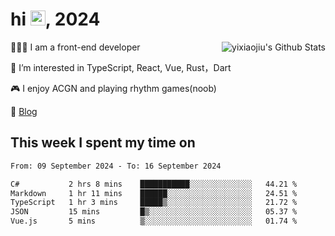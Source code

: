 <h1> hi <img src="https://raw.githubusercontent.com/blackcater/blackcater/main/images/Hi.gif" height="24" />, 2024 </h1>

<img align="right" src="https://bad-apple-github-readme.vercel.app/api?show_icons=true&hide_title=true&hide_rank=true&count_private=true&show_bg=1&username=yixiaojiu" alt="yixiaojiu's Github Stats"/>

🧑🏻‍💻 I am a front-end developer

👀 I’m interested in TypeScript, React, Vue, Rust，Dart

🎮 I enjoy ACGN and playing rhythm games(noob)

📝 [Blog](https://note.yixiaojiu.top)

## This week I spent my time on

<!--START_SECTION:waka-->

```txt
From: 09 September 2024 - To: 16 September 2024

C#           2 hrs 8 mins    ███████████░░░░░░░░░░░░░░   44.21 %
Markdown     1 hr 11 mins    ██████░░░░░░░░░░░░░░░░░░░   24.51 %
TypeScript   1 hr 3 mins     █████▒░░░░░░░░░░░░░░░░░░░   21.72 %
JSON         15 mins         █▒░░░░░░░░░░░░░░░░░░░░░░░   05.37 %
Vue.js       5 mins          ▒░░░░░░░░░░░░░░░░░░░░░░░░   01.74 %
```

<!--END_SECTION:waka-->
